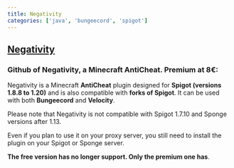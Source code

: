 ```yaml
---
title: Negativity
categories: ['java', 'bungeecord', 'spigot']
---
```

## [Negativity](https://github.com/Elikill58/Negativity)

### Github of Negativity, a Minecraft AntiCheat. Premium at 8€:


Negativity is a Minecraft **AntiCheat** plugin designed for **Spigot (versions 1.8.8 to 1.20)** and is also compatible with **forks of Spigot**. It can be used with both **Bungeecord** and **Velocity**.

Please note that Negativity is not compatible with Spigot 1.7.10 and Sponge versions after 1.13.

Even if you plan to use it on your proxy server, you still need to install the plugin on your Spigot or Sponge server.

**The free version has no longer support. Only the premium one has**.
